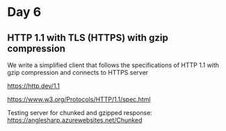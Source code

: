 # Day 6

## HTTP 1.1 with TLS (HTTPS) with gzip compression

We write a simplified client that follows the specifications of HTTP 1.1 with gzip compression and connects to HTTPS server

https://http.dev/1.1

https://www.w3.org/Protocols/HTTP/1.1/spec.html

Testing server for chunked and gzipped response: https://anglesharp.azurewebsites.net/Chunked
